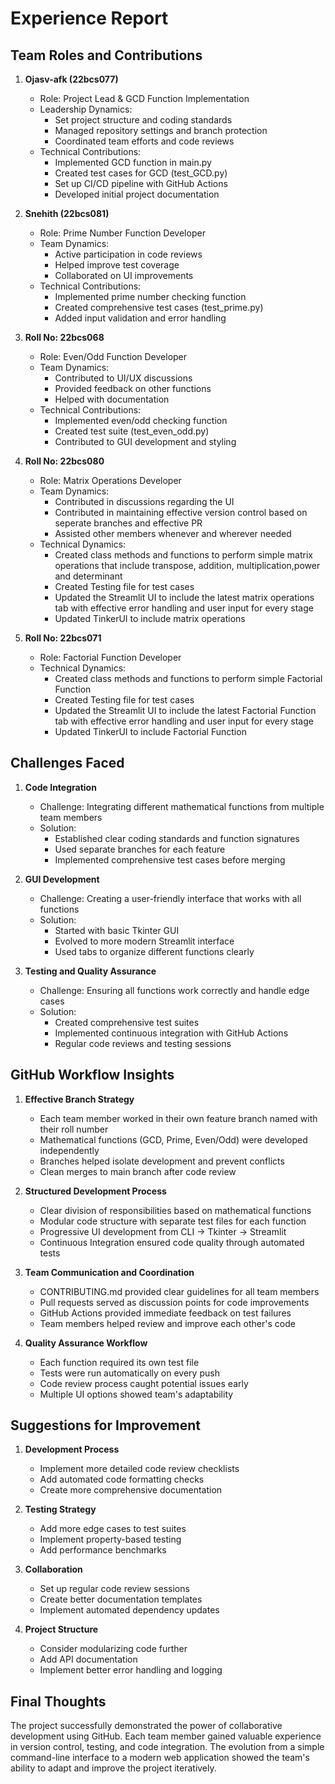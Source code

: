# Experience Report

## Team Roles and Contributions

1. **Ojasv-afk (22bcs077)**
   - Role: Project Lead & GCD Function Implementation
   - Leadership Dynamics:
     - Set project structure and coding standards
     - Managed repository settings and branch protection
     - Coordinated team efforts and code reviews
   - Technical Contributions:
     - Implemented GCD function in main.py
     - Created test cases for GCD (test_GCD.py)
     - Set up CI/CD pipeline with GitHub Actions
     - Developed initial project documentation

2. **Snehith (22bcs081)**
   - Role: Prime Number Function Developer
   - Team Dynamics:
     - Active participation in code reviews
     - Helped improve test coverage
     - Collaborated on UI improvements
   - Technical Contributions:
     - Implemented prime number checking function
     - Created comprehensive test cases (test_prime.py)
     - Added input validation and error handling

3. **Roll No: 22bcs068**
   - Role: Even/Odd Function Developer
   - Team Dynamics:
     - Contributed to UI/UX discussions
     - Provided feedback on other functions
     - Helped with documentation
   - Technical Contributions:
     - Implemented even/odd checking function
     - Created test suite (test_even_odd.py)
     - Contributed to GUI development and styling

4. **Roll No: 22bcs080**
   - Role: Matrix Operations Developer
   - Team Dynamics:
      - Contributed in discussions regarding the UI
      - Contributed in maintaining effective version control based on seperate branches and effective PR
      - Assisted other members whenever and wherever needed
   - Technical Dynamics:
      - Created class methods and functions to perform simple matrix operations that include transpose, addition, multiplication,power and determinant
      - Created Testing file for test cases
      - Updated the Streamlit UI to include the latest matrix operations tab with effective error handling and user input for every stage
      - Updated TinkerUI to include matrix operations

5. **Roll No: 22bcs071**
   - Role: Factorial Function Developer 
   - Technical Dynamics:
      - Created class methods and functions to perform simple Factorial Function
      - Created Testing file for test cases
      - Updated the Streamlit UI to include the latest Factorial Function tab with effective error handling and user input for every stage
      - Updated TinkerUI to include Factorial Function



## Challenges Faced

1. **Code Integration**
   - Challenge: Integrating different mathematical functions from multiple team members
   - Solution: 
     - Established clear coding standards and function signatures
     - Used separate branches for each feature
     - Implemented comprehensive test cases before merging

2. **GUI Development**
   - Challenge: Creating a user-friendly interface that works with all functions
   - Solution:
     - Started with basic Tkinter GUI
     - Evolved to more modern Streamlit interface
     - Used tabs to organize different functions clearly

3. **Testing and Quality Assurance**
   - Challenge: Ensuring all functions work correctly and handle edge cases
   - Solution:
     - Created comprehensive test suites
     - Implemented continuous integration with GitHub Actions
     - Regular code reviews and testing sessions

## GitHub Workflow Insights

1. **Effective Branch Strategy**
   - Each team member worked in their own feature branch named with their roll number
   - Mathematical functions (GCD, Prime, Even/Odd) were developed independently
   - Branches helped isolate development and prevent conflicts
   - Clean merges to main branch after code review

2. **Structured Development Process**
   - Clear division of responsibilities based on mathematical functions
   - Modular code structure with separate test files for each function
   - Progressive UI development from CLI → Tkinter → Streamlit
   - Continuous Integration ensured code quality through automated tests

3. **Team Communication and Coordination**
   - CONTRIBUTING.md provided clear guidelines for all team members
   - Pull requests served as discussion points for code improvements
   - GitHub Actions provided immediate feedback on test failures
   - Team members helped review and improve each other's code

4. **Quality Assurance Workflow**
   - Each function required its own test file
   - Tests were run automatically on every push
   - Code review process caught potential issues early
   - Multiple UI options showed team's adaptability

## Suggestions for Improvement

1. **Development Process**
   - Implement more detailed code review checklists
   - Add automated code formatting checks
   - Create more comprehensive documentation

2. **Testing Strategy**
   - Add more edge cases to test suites
   - Implement property-based testing
   - Add performance benchmarks

3. **Collaboration**
   - Set up regular code review sessions
   - Create better documentation templates
   - Implement automated dependency updates

4. **Project Structure**
   - Consider modularizing code further
   - Add API documentation
   - Implement better error handling and logging

## Final Thoughts

The project successfully demonstrated the power of collaborative development using GitHub. Each team member gained valuable experience in version control, testing, and code integration. The evolution from a simple command-line interface to a modern web application showed the team's ability to adapt and improve the project iteratively.
